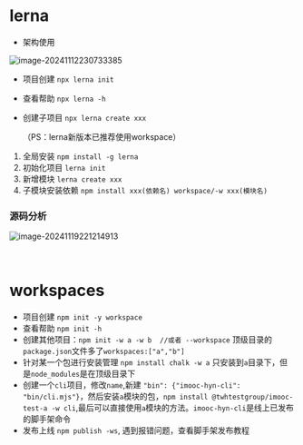 # lerna

- 架构使用

  [lerna]: https://lerna.js.org/docs/api-reference/commands

![image-20241112230733385](C:\Users\tangweihong\AppData\Roaming\Typora\typora-user-images\image-20241112230733385.png)

- 项目创建 `npx lerna init`

- 查看帮助 `npx lerna -h`

- 创建子项目 `npx lerna create xxx`

  （PS：lerna新版本已推荐使用workspace）

1. 全局安装 `npm install -g lerna`
2. 初始化项目 `lerna init`
3. 新增模块 `lerna create xxx`
4. 子模块安装依赖 `npm install xxx(依赖名) workspace/-w xxx(模块名)`

### 	源码分析

![image-20241119221214913](C:\Users\tangweihong\AppData\Roaming\Typora\typora-user-images\image-20241119221214913.png)

​	

# workspaces

- 项目创建 `npm init -y workspace`
- 查看帮助 `npm init -h`
- 创建其他项目：`npm init -w a -w b  //或者 --workspace`   顶级目录的`package.json`文件多了`workspaces:["a","b"]`
- 针对某一个包进行安装管理 `npm install chalk -w a` 只安装到`a`目录下，但是`node_modules`是在顶级目录下
- 创建一个`cli`项目，修改`name`,新建 `"bin": {"imooc-hyn-cli": "bin/cli.mjs"}`，然后安装`a`模块的包，`npm install @twhtestgroup/imooc-test-a -w cli`,最后可以直接使用`a`模块的方法。`imooc-hyn-cli`是线上已发布的脚手架命令
- 发布上线 `npm publish -ws`, 遇到报错问题，查看脚手架发布教程
